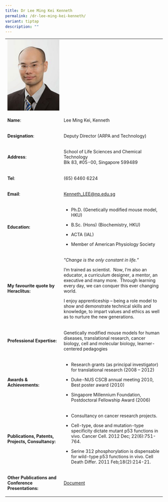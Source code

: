 ```yaml
---
title: Dr Lee Ming Kei Kenneth
permalink: /dr-lee-ming-kei-kenneth/
variant: tiptap
description: ""
---
```

<table style="minWidth: 50px">
<colgroup>
<col>
<col>
</colgroup>
<tbody>
<tr>
<td rowspan="1" colspan="1">
<div class="isomer-image-wrapper">
<img style="width: 100%" height="auto" width="100%" alt="​Lee Ming Kei, Kenneth" src="/images/LSCT/Kenneth_Lee.jpg">
</div>
</td>
<td rowspan="1" colspan="1">
<p></p>
</td>
</tr>
<tr>
<td rowspan="1" colspan="1">
<p><strong>Name</strong>:&nbsp;&nbsp;&nbsp;&nbsp;&nbsp;&nbsp;&nbsp;&nbsp;&nbsp;&nbsp;&nbsp;&nbsp;&nbsp;&nbsp;&nbsp;&nbsp;&nbsp;&nbsp;&nbsp;&nbsp;&nbsp;&nbsp;&nbsp;&nbsp;&nbsp;</p>
</td>
<td rowspan="1" colspan="1">
<p>​Lee Ming Kei, Kenneth</p>
</td>
</tr>
<tr>
<td rowspan="1" colspan="1">
<p>​<strong>Designation</strong>:</p>
</td>
<td rowspan="1" colspan="1">
<p>​​Deputy Director (ARPA and Technology)​</p>
</td>
</tr>
<tr>
<td rowspan="1" colspan="1">
<p><strong>Address</strong>: ​</p>
</td>
<td rowspan="1" colspan="1">
<p>School of Life Sciences and Chemical Technology
<br>Blk 83, #05-00, Singapore 599489​</p>
</td>
</tr>
<tr>
<td rowspan="1" colspan="1">
<p><strong>Tel</strong>: &nbsp;&nbsp;&nbsp; ​</p>
</td>
<td rowspan="1" colspan="1">
<p>(65) 6460 6224</p>
</td>
</tr>
<tr>
<td rowspan="1" colspan="1">
<p><strong>Email</strong>: ​</p>
</td>
<td rowspan="1" colspan="1">
<p><a href="mailto:Kenneth_LEE@np.edu.sg" rel="noopener noreferrer nofollow" target="_blank">Kenneth_LEE@np.edu.sg</a>
</p>
</td>
</tr>
<tr>
<td rowspan="1" colspan="1">
<p><strong>Education:</strong>
</p>
</td>
<td rowspan="1" colspan="1">
<ul data-tight="true" class="tight">
<li>
<p>Ph.D. (Genetically modified mouse model, HKU)</p>
</li>
<li>
<p>B.Sc. (Hons) (Biochemistry, HKU)</p>
</li>
<li>
<p>​ACTA (IAL)</p>
</li>
<li>
<p>Member of American Physiology Society</p>
</li>
</ul>
</td>
</tr>
<tr>
<td rowspan="1" colspan="1">
<p><strong>My favourite quote by Heraclitus:</strong>
</p>
</td>
<td rowspan="1" colspan="1">
<p><em>"Change is the only constant in life."</em>
</p>
<p>I’m trained as scientist.&nbsp; Now, I’m also an educator, a curriculum
designer, a mentor, an executive and many more.&nbsp; Through learning
every day, we can conquer this ever changing world.</p>
<p>I enjoy apprenticeship – being a role model to show and demonstrate technical
skills and knowledge, to impart values and ethics as well as to nurture
the new generations.</p>
</td>
</tr>
<tr>
<td rowspan="1" colspan="1">
<p><strong>Professional Expertise​:</strong>
</p>
</td>
<td rowspan="1" colspan="1">
<p>Genetically modified mouse models for human diseases, translational research,
cancer biology, cell and molecular biology, learner-centered pedagogies</p>
</td>
</tr>
<tr>
<td rowspan="1" colspan="1">
<p><strong>Awards &amp; Achievements​:</strong>
</p>
</td>
<td rowspan="1" colspan="1">
<ul data-tight="true" class="tight">
<li>
<p>​Research grants (as principal investigator) for translational research
(2008 – 2012)</p>
</li>
<li>
<p>Duke-NUS CSCB annual meeting 2010, Best poster award (2010)</p>
</li>
<li>
<p>​​Singapore Millennium Foundation, Postdoctoral Fellowship Award (2006)</p>
</li>
</ul>
</td>
</tr>
<tr>
<td rowspan="1" colspan="1">
<p><strong>Publications, Patents, Projects, Consultancy:</strong>
</p>
</td>
<td rowspan="1" colspan="1">
<ul data-tight="true" class="tight">
<li>
<p>​Consultancy on cancer research projects.</p>
</li>
<li>
<p>​Cell-type, dose and mutation-type specificity dictate mutant p53 functions
in vivo. Cancer Cell. 2012 Dec; 22(6):751-764.</p>
</li>
<li>
<p>Serine 312 phosphorylation is dispensable for wild-type p53 functions
in vivo. Cell Death Differ. 2011 Feb;18(2):214-21.</p>
</li>
</ul>
</td>
</tr>
<tr>
<td rowspan="1" colspan="1">
<p><strong>Other Publications and Conference Presentations:</strong>
</p>
</td>
<td rowspan="1" colspan="1">
<p><a href="/files/LSCT/OtherPublications_Kenneth.pdf" rel="noopener noreferrer nofollow" target="_blank">Document</a>
</p>
</td>
</tr>
</tbody>
</table>
<p></p>